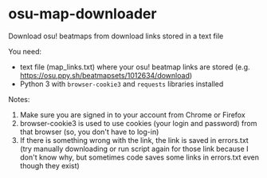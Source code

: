 # osu-map-downloader
Download osu! beatmaps from download links stored in a text file

You need:
* text file (map_links.txt) where your osu! beatmap links are stored (e.g. https://osu.ppy.sh/beatmapsets/1012634/download)
* Python 3 with `browser-cookie3` and `requests` libraries installed

Notes:
1. Make sure you are signed in to your account from Chrome or Firefox
2. browser-cookie3 is used to use cookies (your login and password) from that browser (so, you don't have to log-in)
3. If there is something wrong with the link, the link is saved in errors.txt (try manually downloading or run script again for those link because I don't know why, but sometimes code saves some links in errors.txt even though they exist)
